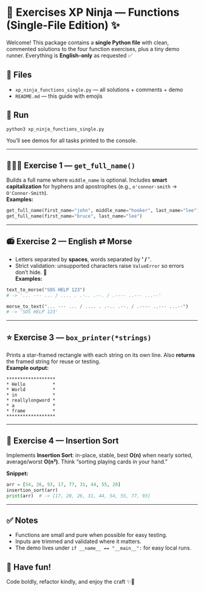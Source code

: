 # 🥷 Exercises XP Ninja — Functions (Single-File Edition) ✨

Welcome! This package contains a **single Python file** with clean, commented solutions to the four function exercises, plus a tiny demo runner. Everything is **English-only** as requested ✅

## 📂 Files
- `xp_ninja_functions_single.py` — all solutions + comments + demo
- `README.md` — this guide with emojis

## 🚀 Run
```bash
python3 xp_ninja_functions_single.py
```
You’ll see demos for all tasks printed to the console.

---

## 🧑‍🤝‍🧑 Exercise 1 — `get_full_name()`
Builds a full name where `middle_name` is optional. Includes **smart capitalization** for hyphens and apostrophes (e.g., `o'connor-smith` → `O'Connor-Smith`).  
**Examples:**
```python
get_full_name(first_name="john", middle_name="hooker", last_name="lee")  # -> "John Hooker Lee"
get_full_name(first_name="bruce", last_name="lee")                       # -> "Bruce Lee"
```

---

## 📻 Exercise 2 — English ⇄ Morse
- Letters separated by **spaces**, words separated by **' / '**.
- Strict validation: unsupported characters raise `ValueError` so errors don’t hide. 🧯  
**Examples:**
```python
text_to_morse("SOS HELP 123")
# -> '... --- ... / .... . .-.. .--. / .---- ..--- ...--'

morse_to_text("... --- ... / .... . .-.. .--. / .---- ..--- ...--")
# -> 'SOS HELP 123'
```

---

## ⭐ Exercise 3 — `box_printer(*strings)`
Prints a star-framed rectangle with each string on its own line. Also **returns** the framed string for reuse or testing.  
**Example output:**
```
******************
* Hello          *
* World          *
* in             *
* reallylongword *
* a              *
* frame          *
******************
```

---

## 🧠 Exercise 4 — Insertion Sort
Implements **Insertion Sort**: in-place, stable, best **O(n)** when nearly sorted, average/worst **O(n²)**. Think “sorting playing cards in your hand.”

**Snippet:**
```python
arr = [54, 26, 93, 17, 77, 31, 44, 55, 20]
insertion_sort(arr)
print(arr)  # -> [17, 20, 26, 31, 44, 54, 55, 77, 93]
```

---

## ✅ Notes
- Functions are small and pure when possible for easy testing.
- Inputs are trimmed and validated where it matters.
- The demo lives under `if __name__ == "__main__":` for easy local runs.

## 🎯 Have fun!
Code boldly, refactor kindly, and enjoy the craft ✨🐍

